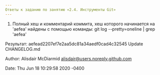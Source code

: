 ```yaml
---
Ответы к заданию по занятию «2.4. Инструменты Git»
---
```


1. Полный хеш и комментарий коммита, хеш которого начинается на 'aefea' найдены с помощью команды: git log --pretty=oneline | grep 'aefea'

Результат: aefead2207ef7e2aa5dc81a34aedf0cad4c32545 Update CHANGELOG.md

Author: Alisdair McDiarmid <alisdair@users.noreply.github.com>

Date:   Thu Jun 18 10:29:58 2020 -0400

